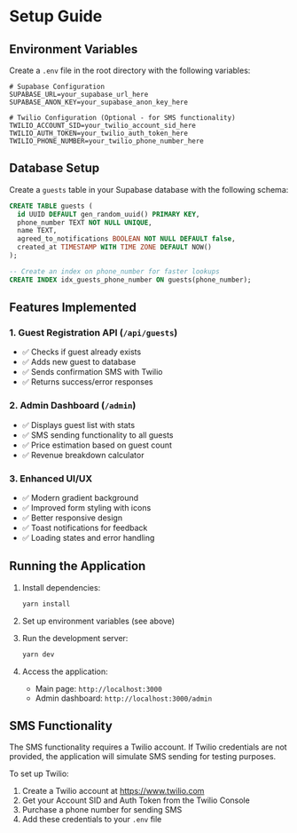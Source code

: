 # Setup Guide

## Environment Variables

Create a `.env` file in the root directory with the following variables:

```env
# Supabase Configuration
SUPABASE_URL=your_supabase_url_here
SUPABASE_ANON_KEY=your_supabase_anon_key_here

# Twilio Configuration (Optional - for SMS functionality)
TWILIO_ACCOUNT_SID=your_twilio_account_sid_here
TWILIO_AUTH_TOKEN=your_twilio_auth_token_here
TWILIO_PHONE_NUMBER=your_twilio_phone_number_here
```

## Database Setup

Create a `guests` table in your Supabase database with the following schema:

```sql
CREATE TABLE guests (
  id UUID DEFAULT gen_random_uuid() PRIMARY KEY,
  phone_number TEXT NOT NULL UNIQUE,
  name TEXT,
  agreed_to_notifications BOOLEAN NOT NULL DEFAULT false,
  created_at TIMESTAMP WITH TIME ZONE DEFAULT NOW()
);

-- Create an index on phone_number for faster lookups
CREATE INDEX idx_guests_phone_number ON guests(phone_number);
```

## Features Implemented

### 1. Guest Registration API (`/api/guests`)

- ✅ Checks if guest already exists
- ✅ Adds new guest to database
- ✅ Sends confirmation SMS with Twilio
- ✅ Returns success/error responses

### 2. Admin Dashboard (`/admin`)

- ✅ Displays guest list with stats
- ✅ SMS sending functionality to all guests
- ✅ Price estimation based on guest count
- ✅ Revenue breakdown calculator

### 3. Enhanced UI/UX

- ✅ Modern gradient background
- ✅ Improved form styling with icons
- ✅ Better responsive design
- ✅ Toast notifications for feedback
- ✅ Loading states and error handling

## Running the Application

1. Install dependencies:

   ```bash
   yarn install
   ```

2. Set up environment variables (see above)

3. Run the development server:

   ```bash
   yarn dev
   ```

4. Access the application:
   - Main page: `http://localhost:3000`
   - Admin dashboard: `http://localhost:3000/admin`

## SMS Functionality

The SMS functionality requires a Twilio account. If Twilio credentials are not provided, the application will simulate SMS sending for testing purposes.

To set up Twilio:

1. Create a Twilio account at https://www.twilio.com
2. Get your Account SID and Auth Token from the Twilio Console
3. Purchase a phone number for sending SMS
4. Add these credentials to your `.env` file
